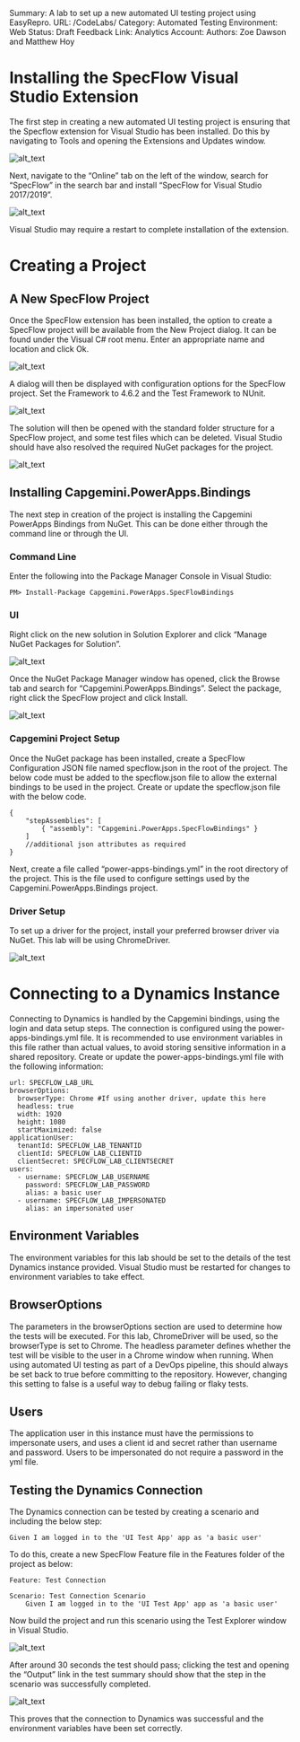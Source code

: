 Summary: A lab to set up a new automated UI testing project using EasyRepro.
URL: /CodeLabs/
Category: Automated Testing
Environment: Web
Status: Draft
Feedback Link: 
Analytics Account:
Authors: Zoe Dawson and Matthew Hoy


# Installing the SpecFlow Visual Studio Extension

The first step in creating a new automated UI testing project is ensuring that the Specflow extension for Visual Studio has been installed. Do this by navigating to Tools and opening the Extensions and Updates window.


![alt_text](/.attachments/setup/image1.png "image_tooltip")


Next, navigate to the “Online” tab on the left of the window, search for “SpecFlow” in the search bar and install “SpecFlow for Visual Studio 2017/2019”.


![alt_text](/.attachments/setup/image2.png "image_tooltip")


Visual Studio may require a restart to complete installation of the extension.


# Creating a Project


## A New SpecFlow Project

Once the SpecFlow extension has been installed, the option to create a SpecFlow project will be available from the New Project dialog. It can be found under the Visual C# root menu. Enter an appropriate name and location and click Ok.


![alt_text](/.attachments/setup/image3.png "image_tooltip")


A dialog will then be displayed with configuration options for the SpecFlow project. Set the Framework to 4.6.2 and the Test Framework to NUnit.


![alt_text](/.attachments/setup/image4.png "image_tooltip")


The solution will then be opened with the standard folder structure for a SpecFlow project, and some test files which can be deleted. Visual Studio should have also resolved the required NuGet packages for the project.


![alt_text](/.attachments/setup/image5.png "image_tooltip")


## Installing Capgemini.PowerApps.Bindings

The next step in creation of the project is installing the Capgemini PowerApps Bindings from NuGet. This can be done either through the command line or through the UI.


### Command Line

Enter the following into the Package Manager Console in Visual Studio:


```
PM> Install-Package Capgemini.PowerApps.SpecFlowBindings
```



### UI

Right click on the new solution in Solution Explorer and click “Manage NuGet Packages for Solution”.

![alt_text](/.attachments/setup/image6.png "image_tooltip")


Once the NuGet Package Manager window has opened, click the Browse tab and search for “Capgemini.PowerApps.Bindings”. Select the package, right click the SpecFlow project and click Install.


![alt_text](/.attachments/setup/image7.png "image_tooltip")



### Capgemini Project Setup

Once the NuGet package has been installed, create a SpecFlow Configuration JSON file named specflow.json in the root of the project. The below code must be added to the specflow.json file to allow the external bindings to be used in the project. Create or update the specflow.json file with the below code.


```
{
    "stepAssemblies": [
        { "assembly": "Capgemini.PowerApps.SpecFlowBindings" }
    ]
    //additional json attributes as required
}
```


Next, create a file called “power-apps-bindings.yml” in the root directory of the project. This is the file used to configure settings used by the Capgemini.PowerApps.Bindings project.


### Driver Setup

To set up a driver for the project, install your preferred browser driver via NuGet. This lab will be using ChromeDriver.


![alt_text](/.attachments/setup/image8.png "image_tooltip")


# Connecting to a Dynamics Instance

Connecting to Dynamics is handled by the Capgemini bindings, using the login and data setup steps. The connection is configured using the power-apps-bindings.yml file. It is recommended to use environment variables in this file rather than actual values, to avoid storing sensitive information in a shared repository. Create or update the  power-apps-bindings.yml file with the following information:


```
url: SPECFLOW_LAB_URL
browserOptions:
  browserType: Chrome #If using another driver, update this here
  headless: true
  width: 1920
  height: 1080
  startMaximized: false
applicationUser:
  tenantId: SPECFLOW_LAB_TENANTID
  clientId: SPECFLOW_LAB_CLIENTID
  clientSecret: SPECFLOW_LAB_CLIENTSECRET
users:
  - username: SPECFLOW_LAB_USERNAME
    password: SPECFLOW_LAB_PASSWORD
    alias: a basic user
  - username: SPECFLOW_LAB_IMPERSONATED
    alias: an impersonated user

```



## Environment Variables

The environment variables for this lab should be set to the details of the test Dynamics instance provided. Visual Studio must be restarted for changes to environment variables to take effect.


## BrowserOptions

The parameters in the browserOptions section are used to determine how the tests will be executed. For this lab, ChromeDriver will be used, so the browserType is set to Chrome. The headless parameter defines whether the test will be visible to the user in a Chrome window when running. When using automated UI testing as part of a DevOps pipeline, this should always be set back to true before committing to the repository. However, changing this setting to false is a useful way to debug failing or flaky tests.


## Users

The application user in this instance must have the permissions to impersonate users, and uses a client id and secret rather than username and password. Users to be impersonated do not require a password in the yml file.


## Testing the Dynamics Connection

The Dynamics connection can be tested by creating a scenario and including the below step:


```
Given I am logged in to the 'UI Test App' app as 'a basic user'
```


To do this, create a new SpecFlow Feature file in the Features folder of the project as below: 


```
Feature: Test Connection

Scenario: Test Connection Scenario
	Given I am logged in to the 'UI Test App' app as 'a basic user'
```


Now build the project and run this scenario using the Test Explorer window in Visual Studio.


![alt_text](/.attachments/setup/image9.png "image_tooltip")


After around 30 seconds the test should pass; clicking the test and opening the “Output” link in the test summary should show that the step in the scenario was successfully completed.


![alt_text](/.attachments/setup/image10.png "image_tooltip")


This proves that the connection to Dynamics was successful and the environment variables have been set correctly.
